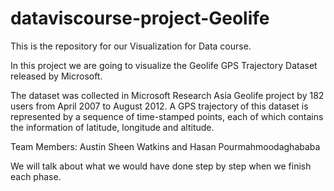 # dataviscourse-project-Geolife

This is the repository for our Visualization for Data course. 

In this project we are going to visualize the Geolife GPS Trajectory Dataset released by Microsoft. 

The dataset was collected in Microsoft Research Asia Geolife project by 182 users from April 2007 to August 2012. 
A GPS trajectory of this dataset is represented by a sequence of time-stamped points, each of which contains the 
information of latitude, longitude and altitude. 

Team Members: Austin Sheen Watkins and Hasan Pourmahmoodaghababa

We will talk about what we would have done step by step when we finish each phase. 

